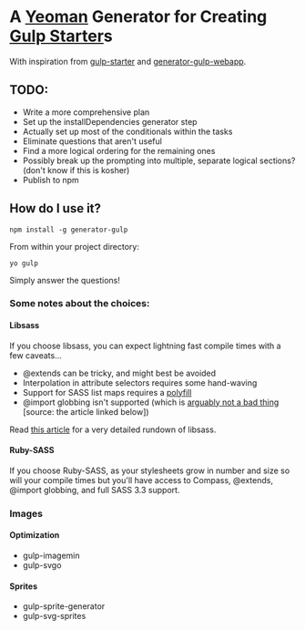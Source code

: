 # A [Yeoman](http://yeoman.io/) Generator for Creating [Gulp Starter](https://github.com/greypants/gulp-starter)s

With inspiration from [gulp-starter](https://github.com/greypants/gulp-starter) and [generator-gulp-webapp](https://github.com/yeoman/generator-gulp-webapp).

## TODO:

* Write a more comprehensive plan
* Set up the installDependencies generator step
* Actually set up most of the conditionals within the tasks
* Eliminate questions that aren't useful
* Find a more logical ordering for the remaining ones
* Possibly break up the prompting into multiple, separate logical sections? (don't know if this is kosher)
* Publish to npm

## How do I use it?

`npm install -g generator-gulp`

From within your project directory:

`yo gulp`

Simply answer the questions!

### Some notes about the choices:

#### Libsass

If you choose libsass, you can expect lightning fast compile times with a few caveats...

* @extends can be tricky, and might best be avoided
* Interpolation in attribute selectors requires some hand-waving
* Support for SASS list maps requires a [polyfill](https://github.com/lunelson)
* @import globbing isn't supported (which is [arguably not a bad thing](https://github.com/hcatlin/libsass/issues/156) [source: the article linked below])

Read [this article](http://benfrain.com/libsass-lightning-fast-sass-compiler-ready-prime-time/) for a very detailed rundown of libsass.

#### Ruby-SASS

If you choose Ruby-SASS, as your stylesheets grow in number and size so will your compile times but you'll have access to Compass, @extends, @import globbing, and full SASS 3.3 support.

### Images

#### Optimization

* gulp-imagemin
* gulp-svgo

#### Sprites

* gulp-sprite-generator
* gulp-svg-sprites
